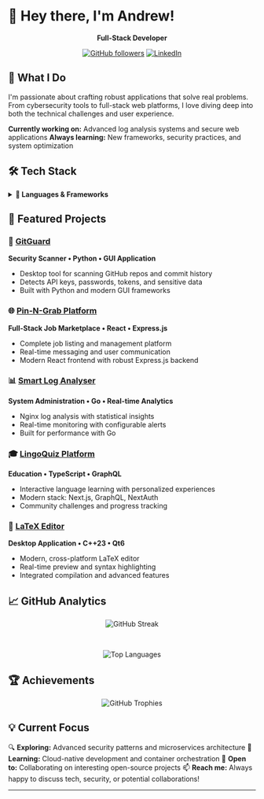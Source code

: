 # 👋 Hey there, I'm Andrew!

<div align="center">

  **Full-Stack Developer**

  [![GitHub followers](https://img.shields.io/github/followers/dev-alt?style=social)](https://github.com/dev-alt)
  [![LinkedIn](https://img.shields.io/badge/LinkedIn-Connect-blue?style=flat&logo=linkedin)](https://linkedin.com/in/yourprofile)

</div>

## 🚀 What I Do

I'm passionate about crafting robust applications that solve real problems. From cybersecurity tools to full-stack web platforms, I love diving deep into both the technical challenges and user experience.

**Currently working on:** Advanced log analysis systems and secure web applications
**Always learning:** New frameworks, security practices, and system optimization

## 🛠️ Tech Stack

<details>
<summary><b>🔧 Languages & Frameworks</b></summary>
<br>

**Backend:**
![Python](https://img.shields.io/badge/Python-3776AB?style=for-the-badge&logo=python&logoColor=white)
![Go](https://img.shields.io/badge/Go-00ADD8?style=for-the-badge&logo=go&logoColor=white)
![C#](https://img.shields.io/badge/C%23-239120?style=for-the-badge&logo=csharp&logoColor=white)
![C++](https://img.shields.io/badge/C++-00599C?style=for-the-badge&logo=cplusplus&logoColor=white)

**Frontend:**
![TypeScript](https://img.shields.io/badge/TypeScript-007ACC?style=for-the-badge&logo=typescript&logoColor=white)
![JavaScript](https://img.shields.io/badge/JavaScript-F7DF1E?style=for-the-badge&logo=javascript&logoColor=black)
![React](https://img.shields.io/badge/React-20232A?style=for-the-badge&logo=react&logoColor=61DAFB)
![Next.js](https://img.shields.io/badge/Next.js-000000?style=for-the-badge&logo=nextdotjs&logoColor=white)

**Database & DevOps:**
![MongoDB](https://img.shields.io/badge/MongoDB-4EA94B?style=for-the-badge&logo=mongodb&logoColor=white)
![MySQL](https://img.shields.io/badge/MySQL-4479A1?style=for-the-badge&logo=mysql&logoColor=white)
![AWS](https://img.shields.io/badge/AWS-232F3E?style=for-the-badge&logo=amazonaws&logoColor=white)
![Azure](https://img.shields.io/badge/Azure-0078D4?style=for-the-badge&logo=microsoftazure&logoColor=white)

</details>

## 🎯 Featured Projects

### 🔐 [GitGuard](https://github.com/dev-alt/GitGuard)
**Security Scanner • Python • GUI Application**
- Desktop tool for scanning GitHub repos and commit history
- Detects API keys, passwords, tokens, and sensitive data
- Built with Python and modern GUI frameworks

### 🌐 [Pin-N-Grab Platform](https://github.com/dev-alt/Pin-N-Grab-React)
**Full-Stack Job Marketplace • React • Express.js**
- Complete job listing and management platform
- Real-time messaging and user communication
- Modern React frontend with robust Express.js backend

### 📊 [Smart Log Analyser](https://github.com/dev-alt/smart-log-analyser)
**System Administration • Go • Real-time Analytics**
- Nginx log analysis with statistical insights
- Real-time monitoring with configurable alerts
- Built for performance with Go

### 🎓 [LingoQuiz Platform](https://github.com/dev-alt/Lingo-Quiz-)
**Education • TypeScript • GraphQL**
- Interactive language learning with personalized experiences
- Modern stack: Next.js, GraphQL, NextAuth
- Community challenges and progress tracking

### 📝 [LaTeX Editor](https://github.com/dev-alt/LaTeXEditor)
**Desktop Application • C++23 • Qt6**
- Modern, cross-platform LaTeX editor
- Real-time preview and syntax highlighting
- Integrated compilation and advanced features

## 📈 GitHub Analytics

<div align="center">

  ![GitHub Streak](https://github-readme-streak-stats.herokuapp.com/?user=dev-alt&theme=dark&hide_border=true&background=0D1117&ring=58A6FF&fire=FF6B6B&currStreakLabel=58A6FF)

  <br>

  ![Top Languages](https://github-readme-stats.vercel.app/api/top-langs/?username=dev-alt&layout=compact&theme=dark&hide_border=true&bg_color=0D1117&title_color=58A6FF&text_color=C9D1D9&icon_color=58A6FF)

</div>

## 🏆 Achievements

<div align="center">

  ![GitHub Trophies](https://github-profile-trophy.vercel.app/?username=dev-alt&theme=darkhub&no-frame=true&no-bg=true&margin-w=4&row=1)

</div>

## 💡 Current Focus

🔍 **Exploring:** Advanced security patterns and microservices architecture
🌱 **Learning:** Cloud-native development and container orchestration
🤝 **Open to:** Collaborating on interesting open-source projects
📫 **Reach me:** Always happy to discuss tech, security, or potential collaborations!

---
